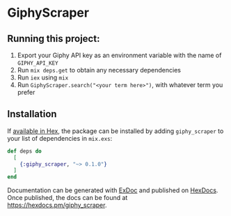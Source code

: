 # GiphyScraper

## Running this project:
1. Export your Giphy API key as an environment variable with the name of `GIPHY_API_KEY`
2. Run `mix deps.get` to obtain any necessary dependencies
3. Run `iex` using `mix`
4. Run `GiphyScraper.search("<your term here>")`, with whatever term you prefer


## Installation

If [available in Hex](https://hex.pm/docs/publish), the package can be installed
by adding `giphy_scraper` to your list of dependencies in `mix.exs`:

```elixir
def deps do
  [
    {:giphy_scraper, "~> 0.1.0"}
  ]
end
```

Documentation can be generated with [ExDoc](https://github.com/elixir-lang/ex_doc)
and published on [HexDocs](https://hexdocs.pm). Once published, the docs can
be found at <https://hexdocs.pm/giphy_scraper>.


